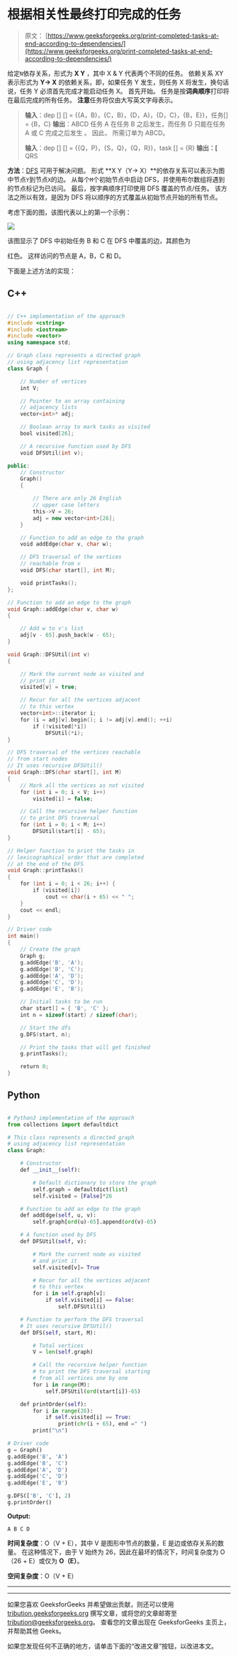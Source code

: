 # 根据相关性最终打印完成的任务

> 原文： [https://www.geeksforgeeks.org/print-completed-tasks-at-end-according-to-dependencies/](https://www.geeksforgeeks.org/print-completed-tasks-at-end-according-to-dependencies/)

给定`N`依存关系，形式为 **X Y** ，其中 X & Y 代表两个不同的任务。 依赖关系 XY 表示形式为 **Y-> X** 的依赖关系，即，如果任务 Y 发生，则任务 X 将发生，换句话说，任务 Y 必须首先完成才能启动任务 X。 首先开始。 任务是按**词典顺序**打印将在最后完成的所有任务。 **注意**任务将仅由大写英文字母表示。

> **输入**：dep [] [] = {{A，B}，{C，B}，{D，A}，{D，C}，{B，E}}，任务[] = {B，C}
> **输出**：ABCD
> 任务 A 在任务 B 之后发生，而任务 D 只能在任务 A 或 C 完成之后发生
> 。
> 因此， 所需订单为 ABCD。
> 
> **输入**：dep [] [] = {{Q，P}，{S，Q}，{Q，R}}，task [] = {R}
> **输出：[** QRS

**方法**：[DFS](https://www.geeksforgeeks.org/depth-first-search-or-dfs-for-a-graph/) 可用于解决问题。 形式 **X Y（Y-> X）**的依存关系可以表示为图中节点`Y`到节点`X`的边。 从每个`M`个初始节点中启动 DFS，并使用布尔数组将遇到的节点标记为已访问。 最后，按字典顺序打印使用 DFS 覆盖的节点/任务。 该方法之所以有效，是因为 DFS 将以顺序的方式覆盖从初始节点开始的所有节点。

考虑下面的图，该图代表以上的第一个示例：

![](img/df8b873a593a2cf1e0f6c80f2e28ec2c.png)

该图显示了 DFS 中初始任务 B 和 C 在 DFS 中覆盖的边，其颜色为

红色。 这样访问的节点是 A，B，C 和 D。

下面是上述方法的实现：

## C++

```cpp

// C++ implementation of the approach 
#include <cstring> 
#include <iostream> 
#include <vector> 
using namespace std; 

// Graph class represents a directed graph 
// using adjacency list representation 
class Graph { 

    // Number of vertices 
    int V; 

    // Pointer to an array containing 
    // adjacency lists 
    vector<int>* adj; 

    // Boolean array to mark tasks as visited 
    bool visited[26]; 

    // A recursive function used by DFS 
    void DFSUtil(int v); 

public: 
    // Constructor 
    Graph() 
    { 

        // There are only 26 English 
        // upper case letters 
        this->V = 26; 
        adj = new vector<int>[26]; 
    } 

    // Function to add an edge to the graph 
    void addEdge(char v, char w); 

    // DFS traversal of the vertices 
    // reachable from v 
    void DFS(char start[], int M); 

    void printTasks(); 
}; 

// Function to add an edge to the graph 
void Graph::addEdge(char v, char w) 
{ 

    // Add w to v's list 
    adj[v - 65].push_back(w - 65); 
} 

void Graph::DFSUtil(int v) 
{ 

    // Mark the current node as visited and 
    // print it 
    visited[v] = true; 

    // Recur for all the vertices adjacent 
    // to this vertex 
    vector<int>::iterator i; 
    for (i = adj[v].begin(); i != adj[v].end(); ++i) 
        if (!visited[*i]) 
            DFSUtil(*i); 
} 

// DFS traversal of the vertices reachable 
// from start nodes 
// It uses recursive DFSUtil() 
void Graph::DFS(char start[], int M) 
{ 
    // Mark all the vertices as not visited 
    for (int i = 0; i < V; i++) 
        visited[i] = false; 

    // Call the recursive helper function 
    // to print DFS traversal 
    for (int i = 0; i < M; i++) 
        DFSUtil(start[i] - 65); 
} 

// Helper function to print the tasks in 
// lexicographical order that are completed 
// at the end of the DFS 
void Graph::printTasks() 
{ 
    for (int i = 0; i < 26; i++) { 
        if (visited[i]) 
            cout << char(i + 65) << " "; 
    } 
    cout << endl; 
} 

// Driver code 
int main() 
{ 
    // Create the graph 
    Graph g; 
    g.addEdge('B', 'A'); 
    g.addEdge('B', 'C'); 
    g.addEdge('A', 'D'); 
    g.addEdge('C', 'D'); 
    g.addEdge('E', 'B'); 

    // Initial tasks to be run 
    char start[] = { 'B', 'C' }; 
    int n = sizeof(start) / sizeof(char); 

    // Start the dfs 
    g.DFS(start, n); 

    // Print the tasks that will get finished 
    g.printTasks(); 

    return 0; 
} 

```

## Python

```py

# Python3 implementation of the approach 
from collections import defaultdict  

# This class represents a directed graph  
# using adjacency list representation  
class Graph:  

    # Constructor  
    def __init__(self):  

        # Default dictionary to store the graph  
        self.graph = defaultdict(list)  
        self.visited = [False]*26

    # Function to add an edge to the graph  
    def addEdge(self, u, v):  
        self.graph[ord(u)-65].append(ord(v)-65)  

    # A function used by DFS  
    def DFSUtil(self, v):  

        # Mark the current node as visited  
        # and print it  
        self.visited[v]= True

        # Recur for all the vertices adjacent  
        # to this vertex  
        for i in self.graph[v]:  
            if self.visited[i] == False:  
                self.DFSUtil(i)  

    # Function to perform the DFS traversal  
    # It uses recursive DFSUtil()  
    def DFS(self, start, M):  

        # Total vertices  
        V = len(self.graph) 

        # Call the recursive helper function  
        # to print the DFS traversal starting  
        # from all vertices one by one  
        for i in range(M): 
            self.DFSUtil(ord(start[i])-65)  

    def printOrder(self): 
        for i in range(26): 
            if self.visited[i] == True: 
                print(chr(i + 65), end =" ") 
        print("\n") 

# Driver code  
g = Graph()  
g.addEdge('B', 'A')  
g.addEdge('B', 'C')  
g.addEdge('A', 'D')  
g.addEdge('C', 'D')  
g.addEdge('E', 'B')  

g.DFS(['B', 'C'], 2)  
g.printOrder() 

```

**Output:**

```
A B C D

```

**时间复杂度**：O（V + E），其中 V 是图形中节点的数量，E 是边或依存关系的数量。 在这种情况下，由于 V 始终为 26，因此在最坏的情况下，时间复杂度为 O（26 + E）或仅为 **O（E）**。

**空间复杂度**：O（V + E）



* * *

* * *

如果您喜欢 GeeksforGeeks 并希望做出贡献，则还可以使用 [tribution.geeksforgeeks.org](https://contribute.geeksforgeeks.org/) 撰写文章，或将您的文章邮寄至 tribution@geeksforgeeks.org。 查看您的文章出现在 GeeksforGeeks 主页上，并帮助其他 Geeks。

如果您发现任何不正确的地方，请单击下面的“改进文章”按钮，以改进本文。